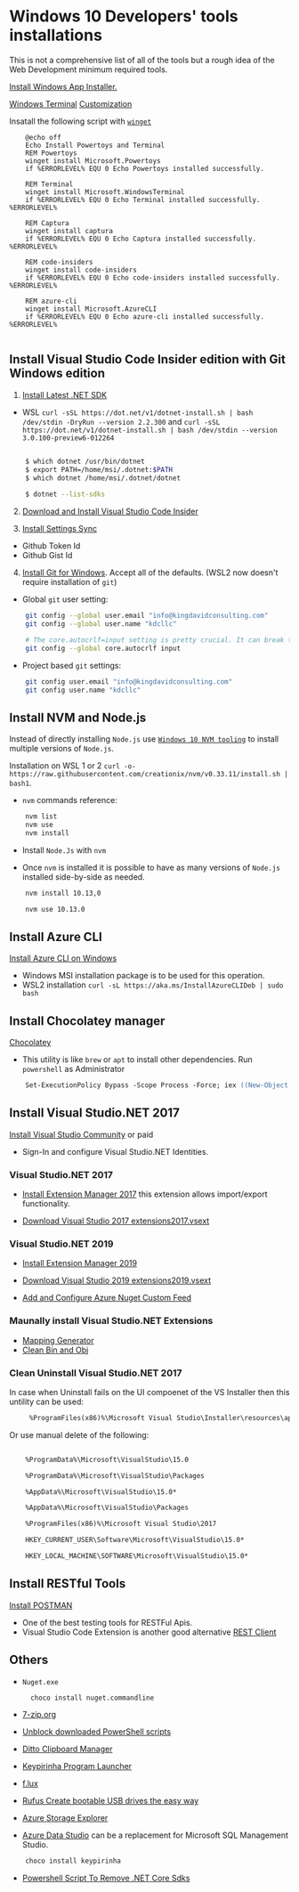# Windows 10 Developers' tools installations

This is not a comprehensive list of all of the tools but a rough idea of the Web Development minimum required tools.

[Install Windows App Installer.](https://www.microsoft.com/en-us/p/app-installer/9nblggh4nns1?ocid=9nblggh4nns1_ORSEARCH_Bing&rtc=2&activetab=pivot:overviewtab)

[Windows Terminal](https://github.com/microsoft/terminal/releases)
[Customization](./windows-termial.md)

Insatall the following script with [`winget`](https://docs.microsoft.com/en-us/windows/package-manager/winget/)

```ps2
    @echo off  
    Echo Install Powertoys and Terminal  
    REM Powertoys  
    winget install Microsoft.Powertoys  
    if %ERRORLEVEL% EQU 0 Echo Powertoys installed successfully.  
 
    REM Terminal  
    winget install Microsoft.WindowsTerminal  
    if %ERRORLEVEL% EQU 0 Echo Terminal installed successfully.   %ERRORLEVEL%

    REM Captura  
    winget install captura  
    if %ERRORLEVEL% EQU 0 Echo Captura installed successfully.   %ERRORLEVEL%

    REM code-insiders  
    winget install code-insiders  
    if %ERRORLEVEL% EQU 0 Echo code-insiders installed successfully.   %ERRORLEVEL%
    
    REM azure-cli  
    winget install Microsoft.AzureCLI
    if %ERRORLEVEL% EQU 0 Echo azure-cli installed successfully.   %ERRORLEVEL%
    
```



## Install Visual Studio Code Insider edition with Git Windows edition

1. [Install Latest .NET SDK](https://dotnet.microsoft.com/download)

- WSL `curl -sSL https://dot.net/v1/dotnet-install.sh | bash /dev/stdin -DryRun --version 2.2.300` and `curl -sSL https://dot.net/v1/dotnet-install.sh | bash /dev/stdin --version 3.0.100-preview6-012264`

```bash

    $ which dotnet /usr/bin/dotnet
    $ export PATH=/home/msi/.dotnet:$PATH
    $ which dotnet /home/msi/.dotnet/dotnet
    
    $ dotnet --list-sdks
```

2. [Download and Install Visual Studio Code Insider](https://code.visualstudio.com/docs/?dv=win&build=insiders)

3. [Install Settings Sync](https://marketplace.visualstudio.com/items?itemName=Shan.code-settings-sync)

- Github Token Id
- Github Gist Id

4. [Install Git for Windows](https://git-scm.com/download/win). Accept all of the defaults. (WSL2 now doesn't require installation of `git`)

- Global `git` user setting:

```bash
    git config --global user.email "info@kingdavidconsulting.com"
    git config --global user.name "kdcllc"

    # The core.autocrlf=input setting is pretty crucial. It can break things you install over git (like rbenv).
    git config --global core.autocrlf input
```

- Project based `git` settings:

```bash
    git config user.email "info@kingdavidconsulting.com"
    git config user.name "kdcllc"
```

## Install NVM and Node.js

Instead of directly installing `Node.js` use [`Windows 10 NVM tooling`](https://github.com/coreybutler/nvm-windows/releases) to install multiple versions of `Node.js`.

Installation on WSL 1 or 2 `curl -o- https://raw.githubusercontent.com/creationix/nvm/v0.33.11/install.sh | bash1`.

- `nvm` commands reference:

``` cmd
    nvm list
    nvm use
    nvm install
```

- Install `Node.Js` with `nvm`

- Once `nvm` is installed it is possible to have as many versions of `Node.js` installed side-by-side as needed.

```cmd
    nvm install 10.13,0

    nvm use 10.13.0
```

## Install Azure CLI

[Install Azure CLI on Windows](https://docs.microsoft.com/en-us/cli/azure/install-azure-cli-windows?view=azure-cli-latest)

- Windows MSI installation package is to be used for this operation.
- WSL2 installation `curl -sL https://aka.ms/InstallAzureCLIDeb | sudo bash`

## Install Chocolatey manager

[Chocolatey](https://chocolatey.org/install)

- This utility is like `brew` or `apt` to install other dependencies.
  Run `powershell` as Administrator

```ps
    Set-ExecutionPolicy Bypass -Scope Process -Force; iex ((New-Object System.Net.WebClient).DownloadString('https://chocolatey.org/install.ps1'))
```

## Install Visual Studio.NET 2017

[Install Visual Studio Community](https://visualstudio.microsoft.com/thank-you-downloading-visual-studio/?sku=Community&rel=15) or paid

- Sign-In and configure Visual Studio.NET Identities.

### Visual Studio.NET 2017

- [Install Extension Manager 2017](https://marketplace.visualstudio.com/items?itemName=MadsKristensen.ExtensionManager) this extension allows import/export functionality.

- [Download Visual Studio 2017 extensions2017.vsext](https://raw.githubusercontent.com/kdcllc/win10andwsldev/master/vsconfiguration/extensions2017.vsext)

### Visual Studio.NET 2019

- [Install Extension Manager 2019](https://marketplace.visualstudio.com/items?itemName=MadsKristensen.ExtensionManager2019)
- [Download Visual Studio 2019 extensions2019.vsext](https://raw.githubusercontent.com/kdcllc/win10andwsldev/master/vsconfiguration/extensions2019.vsext)

- [Add and Configure Azure Nuget Custom Feed](./azure-nuget-feed.md)

### Maunally install Visual Studio.NET Extensions

- [Mapping Generator](https://marketplace.visualstudio.com/items?itemName=54748ff9-45fc-43c2-8ec5-cf7912bc3b84.mappinggenerator)
- [Clean Bin and Obj](https://marketplace.visualstudio.com/items?itemName=dobrynin.cleanbinandobj)

### Clean Uninstall Visual Studio.NET 2017

In case when Uninstall fails on the UI compoenet of the VS Installer then this untility can be used:

```cmd
     %ProgramFiles(x86)%\Microsoft Visual Studio\Installer\resources\app\layout\installcleanup.exe
```
Or use manual delete of the following:

```txt
    
    %ProgramData%\Microsoft\VisualStudio\15.0

    %ProgramData%\Microsoft\VisualStudio\Packages

    %AppData%\Microsoft\VisualStudio\15.0*

    %AppData%\Microsoft\VisualStudio\Packages

    %ProgramFiles(x86)%\Microsoft Visual Studio\2017

    HKEY_CURRENT_USER\Software\Microsoft\VisualStudio\15.0*

    HKEY_LOCAL_MACHINE\SOFTWARE\Microsoft\VisualStudio\15.0*
```

## Install RESTful Tools

[Install POSTMAN](https://www.getpostman.com/download?platform=win64)

- One of the best testing tools for RESTFul Apis.
- Visual Studio Code Extension is another good alternative [REST Client](https://github.com/Huachao/vscode-restclient)

## Others

- `Nuget.exe`

  ```cmd
    choco install nuget.commandline
  ```

- [7-zip.org](https://www.7-zip.org/download.html)
- [Unblock downloaded PowerShell scripts](https://social.technet.microsoft.com/wiki/contents/articles/38496.unblock-downloaded-powershell-scripts.aspx?Redirected=true)
- [Ditto Clipboard Manager](https://ditto-cp.sourceforge.io/)
- [Keypirinha Program Launcher](http://keypirinha.com/)
- [f.lux](https://justgetflux.com/news/pages/v4/welcome/#download)
- [Rufus Create bootable USB drives the easy way](https://github.com/pbatard/rufus)
- [Azure Storage Explorer](https://azure.microsoft.com/en-us/features/storage-explorer/)
- [Azure Data Studio](https://docs.microsoft.com/en-us/sql/azure-data-studio/download?view=sql-server-ver15) can be a replacement for Microsoft SQL Management Studio.

```cmd
    choco install keypirinha
```

- [Powershell Script To Remove .NET Core Sdks](./scripts/RemoveCoreSDKs.ps1)